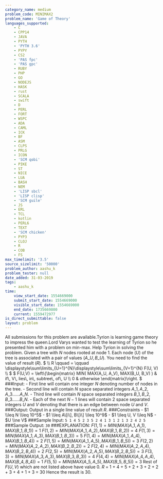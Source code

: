 ```yaml
---
category_name: medium
problem_code: MINIMAX2
problem_name: 'Game of Theory'
languages_supported:
    - C
    - CPP14
    - JAVA
    - PYTH
    - 'PYTH 3.6'
    - PYPY
    - CS2
    - 'PAS fpc'
    - 'PAS gpc'
    - RUBY
    - PHP
    - GO
    - NODEJS
    - HASK
    - rust
    - SCALA
    - swift
    - D
    - PERL
    - FORT
    - WSPC
    - ADA
    - CAML
    - ICK
    - BF
    - ASM
    - CLPS
    - PRLG
    - ICON
    - 'SCM qobi'
    - PIKE
    - ST
    - NICE
    - LUA
    - BASH
    - NEM
    - 'LISP sbcl'
    - 'LISP clisp'
    - 'SCM guile'
    - JS
    - ERL
    - TCL
    - kotlin
    - PERL6
    - TEXT
    - 'SCM chicken'
    - PYP3
    - CLOJ
    - R
    - COB
    - FS
max_timelimit: '3.5'
source_sizelimit: '50000'
problem_author: aashu_k
problem_tester: null
date_added: 31-03-2019
tags:
    - aashu_k
time:
    view_start_date: 1554669000
    submit_start_date: 1554669000
    visible_start_date: 1554669000
    end_date: 1735669800
    current: 1559472977
is_direct_submittable: false
layout: problem
---
```

All submissions for this problem are available.Tyrion is learning game theory to impress the queen.Lord Varys wanted to test the learning of Tyrion so he presented him with a problem on min-max. Help Tyrion in solving the problem. Given a tree with $N$ nodes rooted at node $1$. Each node ($U$) of the tree is associated with a pair of values $(A\_U, B\_U)$. You need to find the value of result ($R$). $ \\\\ R \\qquad = \\qquad \\displaystyle\\sum\\limits\_{U=1}^{N}\\displaystyle\\sum\\limits\_{V=1}^{N} F(U, V) \\\\ $ $ F(U,V) = \\left\\{\\begin{matrix} MIN( MAX(A\_U, A\_V), MAX(B\_U, B\_V) ) & if\\, V\\, lies\\, in\\, subtree\\, of\\, U \\\\ 0 & otherwise \\end{matrix}\\right. $ ###Input: - First line will contain one integer $N$ denoting number of nodes in the tree. - Second line will contain $N$ space separated integers $A\_1, A\_2, A\_3 ...... A\_N$. - Third line will contain $N$ space separated integers $B\_1, B\_2, B\_3 ...... B\_N$. - Each of the next $N - 1$ lines will contain 2 space separated integers $U$ and $V$ denoting that there is an edge between node $U$ and $V$. ###Output: Output in a single line value of result $R$. ###Constraints - $1 \\leq N \\leq 10^5$ - $1 \\leq A\[i\], B\[i\] \\leq 10^9$ - $1 \\leq U, V \\leq N$ - $U \\ne V$ ###Sample Input: ``` 5 1 4 5 2 3 5 2 4 1 3 1 2 1 3 2 4 2 5 ``` ###Sample Output: ``` 30 ``` ###EXPLANATION: $F(1, 1) = MIN(MAX(A\_1, A\_1), MAX(B\_1, B\_1)) = 1$ $F(1, 2) = MIN(MAX(A\_1, A\_2), MAX(B\_1, B\_2)) = 4$ $F(1, 3) = MIN(MAX(A\_1, A\_3), MAX(B\_1, B\_3)) = 5$ $F(1, 4) = MIN(MAX(A\_1, A\_4), MAX(B\_1, B\_4)) = 2$ $F(1, 5) = MIN(MAX(A\_1, A\_5), MAX(B\_1, B\_5)) = 3$ $F(2, 2) = MIN(MAX(A\_2, A\_2), MAX(B\_2, B\_2)) = 2$ $F(2, 4) = MIN(MAX(A\_2, A\_4), MAX(B\_2, B\_4)) = 2$ $F(2, 5) = MIN(MAX(A\_2, A\_5), MAX(B\_2, B\_5)) = 3$ $F(3, 3) = MIN(MAX(A\_3, A\_3), MAX(B\_3, B\_3)) = 4$ $F(4, 4) = MIN(MAX(A\_4, A\_4), MAX(B\_4, B\_4)) = 1$ $F(5, 5) = MIN(MAX(A\_5, A\_5), MAX(B\_5, B\_5)) = 3$ Rest of $F(U, V)$ which are not listed above have value $0$. $R$ = 1 + 4 + 5 + 2 + 3 + 2 + 2 + 3 + 4 + 1 + 3 = 30 Hence the result is 30.
